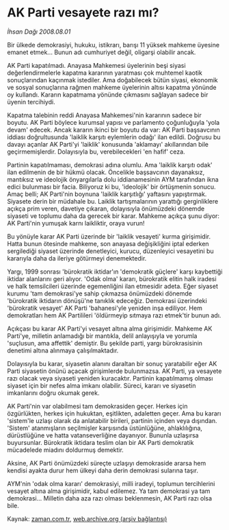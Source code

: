 # AK Parti vesayete razı mı?

*İhsan Dağı 2008.08.01*

<tr><td class="metin" colspan="2" style="padding-top: 20px; padding-left: 5px; padding-right: 10px;">Bir ülkede demokrasiyi, hukuku, istikrarı, barışı 11 yüksek mahkeme üyesine emanet etmek... Bunun adı cumhuriyet değil, oligarşi olabilir ancak.</td></tr><tr><td class="metin" colspan="2" style="padding-top: 20px; padding-left: 5px; padding-right: 10px;"><p>AK Parti kapatılmadı. Anayasa Mahkemesi üyelerinin beşi siyasi değerlendirmelerle kapatma kararının yaratması çok muhtemel kaotik sonuçlarından kaçınmak istediler. Ama doğabilecek bütün siyasi, ekonomik ve sosyal sonuçlarına rağmen mahkeme üyelerinin altısı kapatma yönünde oy kullandı. Kararın kapatmama yönünde çıkmasını sağlayan sadece bir üyenin tercihiydi. 
<p>Kapatma talebinin reddi Anayasa Mahkemesi'nin kararının sadece bir boyutu. AK Parti böylece kurumsal yapısı ve parlamento çoğunluğuyla 'yola devam' edecek. Ancak kararın ikinci bir boyutu da var: AK Parti başsavcının iddiası doğrultusunda 'laiklik karşıtı eylemlerin odağı' ilan edildi. Doğrusu bu davayı açanlar AK Parti'yi 'laiklik' konusunda 'aklamayı' akıllarından bile geçirmemişlerdir. Dolayısıyla bu, verebilecekleri 'en hafif' ceza.
<p>Partinin kapatılmaması, demokrasi adına olumlu. Ama 'laiklik karşıtı odak' ilan edilmenin de bir hükmü olacak. Öncelikle başsavcının dayanaksız, mantıksız ve ideolojik önyargılarla dolu iddianamesinin AYM tarafından ikna edici bulunması bir facia. Biliyoruz ki bu, 'ideolojik' bir örtüşmenin sonucu. Amaç belli; AK Parti'nin boynuna 'laiklik karşıtlığı' yaftasını yapıştırmak. Siyasete derin bir müdahale bu. Laiklik tartışmalarının yarattığı gerginliklere açıkça prim veren, davetiye çıkaran, dolayısıyla önümüzdeki dönemde siyaseti ve toplumu daha da gerecek bir karar. Mahkeme açıkça şunu diyor: AK Parti'nin yumuşak karnı laikliktir, oraya vurun!
<p>Bu yönüyle karar AK Parti üzerinde bir 'laiklik vesayeti' kurma girişimidir. Hatta bunun ötesinde mahkeme, son anayasa değişikliğini iptal ederken sergilediği siyaset üzerinde denetleyici, kurucu, düzenleyici vesayetini bu kararıyla daha da ileriye götürmeyi denemektedir.
<p>Yargı, 1999 sonrası 'bürokratik iktidar'ın 'demokratik güçlere' karşı kaybettiği iktidar alanlarını geri alıyor. 'Odak olma' kararı, bürokratik elitin halk iradesi ve halk temsilcileri üzerinde egemenliğini ilan etmesidir adeta. Eğer siyaset kurumu 'tam demokrasi'ye sahip çıkmazsa önümüzdeki dönemde 'bürokratik iktidarın dönüşü'ne tanıklık edeceğiz. Demokrasi üzerindeki 'bürokratik vesayet' AK Parti 'bahanesi'yle yeniden inşa ediliyor. Hem demokratları hem AK Partilileri 'öldürmeyip sıtmaya razı etmek'tir bunun adı. 
<p>Açıkçası bu karar AK Parti'yi vesayet altına alma girişimidir. Mahkeme AK Parti'ye, milletin anlamadığı bir mantıkla, delil anlayışıyla ve yorumla 'suçlusun, ama affettik' demiştir. Bu şekilde parti, yargı bürokrasisinin denetimi altına alınmaya çalışılmaktadır. 
<p>Dolayısıyla bu karar, siyasetin alanını daraltan bir sonuç yaratabilir eğer AK Parti siyasetin önünü açacak girişimlerde bulunmazsa. AK Parti, ya vesayete razı olacak veya siyaseti yeniden kuracaktır. Partinin kapatılmamış olması siyaset için bir nefes alma imkanı olabilir. Süreci, kararı ve siyasetin imkanlarını doğru okumak gerek. 
<p>AK Parti'nin var olabilmesi tam demokrasiden geçer. Herkes için özgürlükten, herkes için hukuktan, eşitlikten, adaletten geçer. Ama bu kararı 'sistem'le uzlaşı olarak da anlatabilir birileri, partinin içinden veya dışından. 'Sistem' atanmışların seçilmişler karşısında üstünlüğüne, ahlaklılığına, dürüstlüğüne ve hatta vatanseverliğine dayanıyor. Bununla uzlaşırsa buyursunlar. Bürokratik iktidara teslim olan bir AK Parti demokratik mücadelede miadını doldurmuş demektir. 
<p>Aksine, AK Parti önümüzdeki süreçte uzlaşıyı demokraside ararsa hem kendisi ayakta durur hem ülkeyi daha derin demokrasi sularına taşır.
<p>AYM'nin 'odak olma kararı' demokrasiyi, milli iradeyi, toplumun tercihlerini vesayet altına alma girişimidir, kabul edilemez. Ya tam demokrasi ya tam demokrasi... Milletin daha aza razı olması beklenmesin, AK Parti razı olsa bile.<br/></p></p></p></p></p></p></p></p></p></p></td></tr>

Kaynak: [zaman.com.tr](http://zaman.com.tr/yazar.do?yazino=720936), [web.archive.org (arşiv bağlantısı)](http://web.archive.org/web/20080828205619/http://zaman.com.tr:80/yazar.do?yazino=720936)
